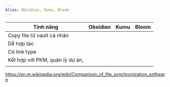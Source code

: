 ```yaml
---
Alias: Obsidian, Kumu, Bloom
---
```


| Tính năng                       | Obsidian | Kumu | Bloom |
| ------------------------------- | -------- | ---- | ----- |
| Copy file từ vault cá nhân      |          |      |       |
| Dễ hợp tác                      |          |      |       |
| Có link type                    |          |      |       |
| Kết hợp với PKM, quản lý dự án, |          |      |       |
|                                 |          |      |       |

https://en.m.wikipedia.org/wiki/Comparison_of_file_synchronization_software
